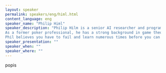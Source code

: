 ```yaml
---
layout: speaker
permalink: speakers/eng/himl.html
content_language: eng
speaker_name: "Philip Himl"
speaker_description: "Philip Hilm is a senior AI researcher and programmer at GoodAI.
As a former poker professional, he has a strong background in game theory and developing artificial intelligence for online gaming.
Phil believes you have to fail and learn numerous times before you can really win at anything. He likes heavy metal and board games but is mostly known for his ability to talk about complex, abstract models using normal everyday language."
speaker_presentation: ""
speaker_when: ""
speaker_where: ""
---
```


popis
